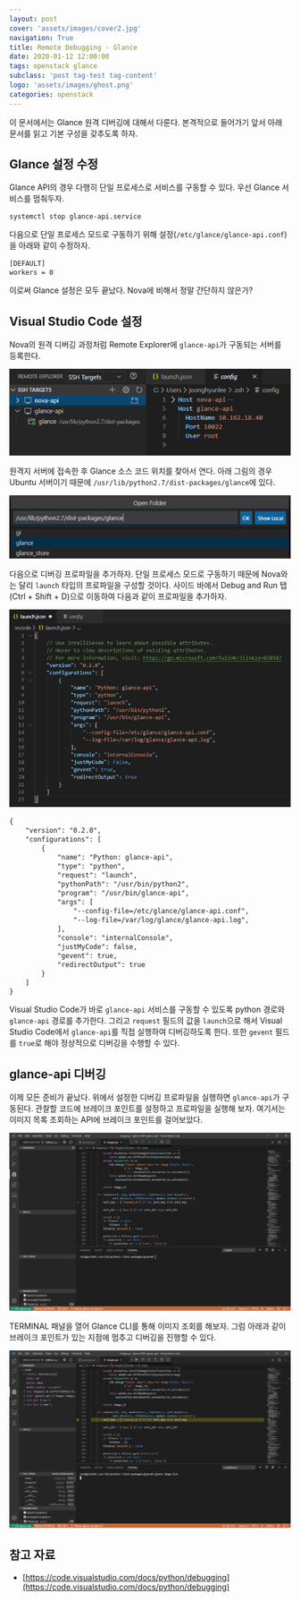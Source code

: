 ```yaml
---
layout: post
cover: 'assets/images/cover2.jpg'
navigation: True
title: Remote Debugging - Glance
date: 2020-01-12 12:00:00
tags: openstack glance
subclass: 'post tag-test tag-content'
logo: 'assets/images/ghost.png'
categories: openstack
---
```



이 문서에서는 Glance 원격 디버깅에 대해서 다룬다. 본격적으로 들어가기 앞서 아래 문서를 읽고 기본 구성을 갖추도록 하자.

## Glance 설정 수정

Glance API의 경우 다행히 단일 프로세스로 서비스를 구동할 수 있다. 우선 Glance 서비스를 멈춰두자.

    systemctl stop glance-api.service

다음으로  단일 프로세스 모드로 구동하기 위해 설정(`/etc/glance/glance-api.conf`)을 아래와 같이 수정하자. 

    [DEFAULT]
    workers = 0

이로써 Glance 설정은 모두 끝났다. Nova에 비해서 정말 간단하지 않은가?

## Visual Studio Code 설정

Nova의 원격 디버깅 과정처럼 Remote Explorer에 `glance-api`가 구동되는 서버를 등록한다.

![Remote%20Debugging%20Glance/Visual_Code_Remote_SSH_Glance_01.png](assets/images/openstack/glance/Visual_Code_Remote_SSH_Glance_01.png)

원격지 서버에 접속한 후 Glance 소스 코드 위치를 찾아서 연다. 아래 그림의 경우 Ubuntu 서버이기 때문에 `/usr/lib/python2.7/dist-packages/glance`에 있다.

![Remote%20Debugging%20Glance/Visual_Code_Remote_SSH_Glance_02.png](assets/images/openstack/glance/Visual_Code_Remote_SSH_Glance_02.png)

다음으로 디버깅 프로파일을 추가하자. 단일 프로세스 모드로 구동하기 때문에 Nova와는 달리 `launch` 타입의 프로파일을 구성할 것이다. 사이드 바에서 Debug and Run 탭(Ctrl + Shift + D)으로 이동하여 다음과 같이 프로파일을 추가하자.

![Remote%20Debugging%20Glance/Visual_Code_Remote_SSH_Glance_03.png](assets/images/openstack/glance/Visual_Code_Remote_SSH_Glance_03.png)

    {
        "version": "0.2.0",
        "configurations": [
            {
                "name": "Python: glance-api",
                "type": "python",
                "request": "launch",
                "pythonPath": "/usr/bin/python2",
                "program": "/usr/bin/glance-api",
                "args": [
                    "--config-file=/etc/glance/glance-api.conf",
                    "--log-file=/var/log/glance/glance-api.log",
                ],
                "console": "internalConsole",
                "justMyCode": false,
                "gevent": true,
                "redirectOutput": true
            }
        ]
    }

Visual Studio Code가 바로 `glance-api` 서비스를 구동할 수 있도록 python 경로와 `glance-api` 경로를 추가한다. 그리고 `request` 필드의 값을 `launch`으로 해서 Visual Studio Code에서 `glance-api`를 직접 실행하여 디버깅하도록 한다. 또한 `gevent` 필드를 `true`로 해야 정상적으로 디버깅을 수행할 수 있다.

## glance-api 디버깅

이제 모든 준비가 끝났다. 위에서 설정한 디버깅 프로파일을 실행하면 `glance-api`가 구동된다. 관찰할 코드에 브레이크 포인트를 설정하고 프로파일을 실행해 보자. 여기서는 이미지 목록 조회하는 API에 브레이크 포인트를 걸어보았다.

![Remote%20Debugging%20Glance/Visual_Code_Remote_SSH_Glance_04.png](assets/images/openstack/glance/Visual_Code_Remote_SSH_Glance_04.png)

TERMINAL 패널을 열어 Glance CLI를 통해 이미지 조회를 해보자. 그럼 아래과 같이 브레이크 포인트가 있는 지점에 멈추고 디버깅을 진행할 수 있다.

![Remote%20Debugging%20Glance/Visual_Code_Remote_SSH_Glance_05.png](assets/images/openstack/glance/Visual_Code_Remote_SSH_Glance_05.png)

## 참고 자료

- [https://code.visualstudio.com/docs/python/debugging](https://code.visualstudio.com/docs/python/debugging)
